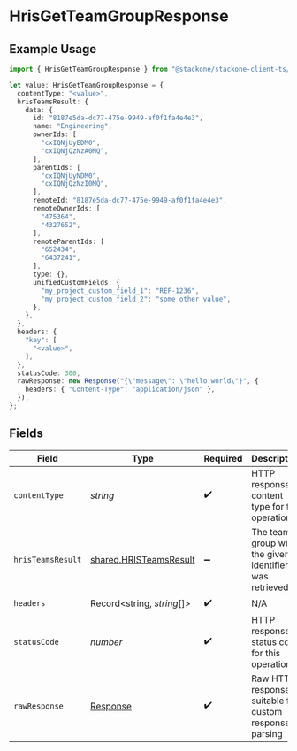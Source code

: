 # HrisGetTeamGroupResponse

## Example Usage

```typescript
import { HrisGetTeamGroupResponse } from "@stackone/stackone-client-ts/sdk/models/operations";

let value: HrisGetTeamGroupResponse = {
  contentType: "<value>",
  hrisTeamsResult: {
    data: {
      id: "8187e5da-dc77-475e-9949-af0f1fa4e4e3",
      name: "Engineering",
      ownerIds: [
        "cxIQNjUyEDM0",
        "cxIQNjQzNzA0MQ",
      ],
      parentIds: [
        "cxIQNjUyNDM0",
        "cxIQNjQzNzI0MQ",
      ],
      remoteId: "8187e5da-dc77-475e-9949-af0f1fa4e4e3",
      remoteOwnerIds: [
        "475364",
        "4327652",
      ],
      remoteParentIds: [
        "652434",
        "6437241",
      ],
      type: {},
      unifiedCustomFields: {
        "my_project_custom_field_1": "REF-1236",
        "my_project_custom_field_2": "some other value",
      },
    },
  },
  headers: {
    "key": [
      "<value>",
    ],
  },
  statusCode: 300,
  rawResponse: new Response("{\"message\": \"hello world\"}", {
    headers: { "Content-Type": "application/json" },
  }),
};
```

## Fields

| Field                                                                   | Type                                                                    | Required                                                                | Description                                                             |
| ----------------------------------------------------------------------- | ----------------------------------------------------------------------- | ----------------------------------------------------------------------- | ----------------------------------------------------------------------- |
| `contentType`                                                           | *string*                                                                | :heavy_check_mark:                                                      | HTTP response content type for this operation                           |
| `hrisTeamsResult`                                                       | [shared.HRISTeamsResult](../../../sdk/models/shared/hristeamsresult.md) | :heavy_minus_sign:                                                      | The team group with the given identifier was retrieved.                 |
| `headers`                                                               | Record<string, *string*[]>                                              | :heavy_check_mark:                                                      | N/A                                                                     |
| `statusCode`                                                            | *number*                                                                | :heavy_check_mark:                                                      | HTTP response status code for this operation                            |
| `rawResponse`                                                           | [Response](https://developer.mozilla.org/en-US/docs/Web/API/Response)   | :heavy_check_mark:                                                      | Raw HTTP response; suitable for custom response parsing                 |